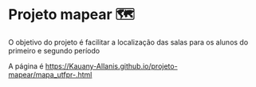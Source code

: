
# Projeto mapear &#128506;

<!-- badges: start -->
<!-- badges: end -->

O objetivo do projeto é facilitar a localização das salas para os alunos do primeiro e segundo período

A página é https://Kauany-Allanis.github.io/projeto-mapear/mapa_utfpr-.html


